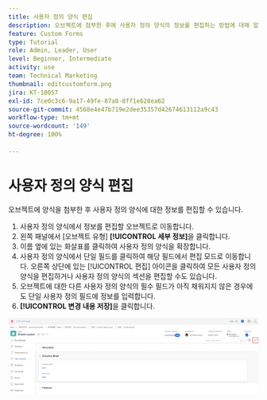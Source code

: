 ```yaml
---
title: 사용자 정의 양식 편집
description: 오브젝트에 첨부한 후에 사용자 정의 양식의 정보를 편집하는 방법에 대해 알아봅니다.
feature: Custom Forms
type: Tutorial
role: Admin, Leader, User
level: Beginner, Intermediate
activity: use
team: Technical Marketing
thumbnail: editcustomform.png
jira: KT-10057
exl-id: 7ce0c3c6-9a17-49fe-87a8-8ff1e628ea62
source-git-commit: 4568e4e47b719e2dee35357d42674613112a9c43
workflow-type: tm+mt
source-wordcount: '149'
ht-degree: 100%

---
```


# 사용자 정의 양식 편집

<!--
21.4 updates have been made here
-->

오브젝트에 양식을 첨부한 후 사용자 정의 양식에 대한 정보를 편집할 수 있습니다.

1. 사용자 정의 양식에서 정보를 편집할 오브젝트로 이동합니다.
1. 왼쪽 패널에서 [오브젝트 유형] **[!UICONTROL 세부 정보]**&#x200B;을 클릭합니다.
1. 이름 옆에 있는 화살표를 클릭하여 사용자 정의 양식을 확장합니다.
1. 사용자 정의 양식에서 단일 필드를 클릭하여 해당 필드에서 편집 모드로 이동합니다. 오른쪽 상단에 있는 [!UICONTROL 편집] 아이콘을 클릭하여 모든 사용자 정의 양식을 편집하거나 사용자 정의 양식의 섹션을 편집할 수도 있습니다.
1. 오브젝트에 대한 다른 사용자 정의 양식의 필수 필드가 아직 채워지지 않은 경우에도 단일 사용자 정의 필드에 정보를 입력합니다.
1. **[!UICONTROL 변경 내용 저장]**&#x200B;을 클릭합니다.

![편집 중인 사용자 정의 양식을 보여 주는 작업 세부 정보 창](assets/custom-forms-edit-a-custom-form.jpg)
